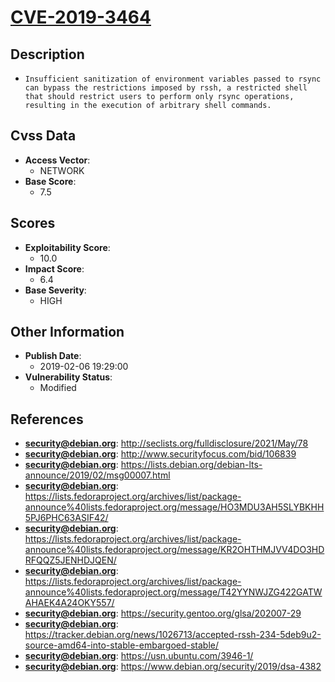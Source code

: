 
# [CVE-2019-3464](http://seclists.org/fulldisclosure/2021/May/78)

## Description

- `Insufficient sanitization of environment variables passed to rsync can bypass the restrictions imposed by rssh, a restricted shell that should restrict users to perform only rsync operations, resulting in the execution of arbitrary shell commands.`

## Cvss Data

- **Access Vector**:
  - NETWORK
- **Base Score**:
  - 7.5

## Scores

- **Exploitability Score**:
  - 10.0
- **Impact Score**:
  - 6.4
- **Base Severity**:
  - HIGH

## Other Information

- **Publish Date**:
  - 2019-02-06 19:29:00
- **Vulnerability Status**:
  - Modified

## References

- **security@debian.org**: http://seclists.org/fulldisclosure/2021/May/78
- **security@debian.org**: http://www.securityfocus.com/bid/106839
- **security@debian.org**: https://lists.debian.org/debian-lts-announce/2019/02/msg00007.html
- **security@debian.org**: https://lists.fedoraproject.org/archives/list/package-announce%40lists.fedoraproject.org/message/HO3MDU3AH5SLYBKHH5PJ6PHC63ASIF42/
- **security@debian.org**: https://lists.fedoraproject.org/archives/list/package-announce%40lists.fedoraproject.org/message/KR2OHTHMJVV4DO3HDRFQQZ5JENHDJQEN/
- **security@debian.org**: https://lists.fedoraproject.org/archives/list/package-announce%40lists.fedoraproject.org/message/T42YYNWJZG422GATWAHAEK4A24OKY557/
- **security@debian.org**: https://security.gentoo.org/glsa/202007-29
- **security@debian.org**: https://tracker.debian.org/news/1026713/accepted-rssh-234-5deb9u2-source-amd64-into-stable-embargoed-stable/
- **security@debian.org**: https://usn.ubuntu.com/3946-1/
- **security@debian.org**: https://www.debian.org/security/2019/dsa-4382
